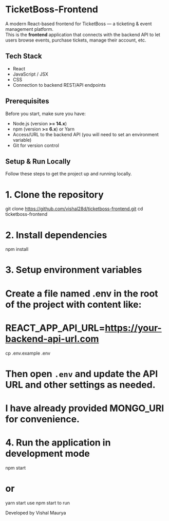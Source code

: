 # TicketBoss-Frontend

A modern React-based frontend for TicketBoss — a ticketing & event management platform.  
This is the **frontend** application that connects with the backend API to let users browse events, purchase tickets, manage their account, etc.


## Tech Stack

- React  
- JavaScript / JSX  
- CSS   
- Connection to backend REST/API endpoints  

## Prerequisites

Before you start, make sure you have:

- Node.js (version **>= 14.x**)  
- npm (version **>= 6.x**) or Yarn  
- Access/URL to the backend API (you will need to set an environment variable)  
- Git for version control  

## Setup & Run Locally

Follow these steps to get the project up and running locally.

# 1. Clone the repository
git clone https://github.com/vishal28d/ticketboss-frontend.git
cd ticketboss-frontend

# 2. Install dependencies
npm install

# 3. Setup environment variables
# Create a file named .env in the root of the project with content like:
# REACT_APP_API_URL=https://your-backend-api-url.com
cp .env.example .env
# Then open `.env` and update the API URL and other settings as needed.
# I have already provided MONGO_URI for convenience.

# 4. Run the application in development mode
npm start
# or
yarn start
use npm start to run


 Developed by Vishal Maurya

